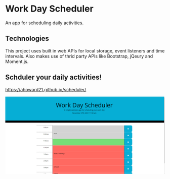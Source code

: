 # Work Day Scheduler
An app for scheduling daily activities.  

## Technologies
This project uses built in web APIs for local storage, event listeners and time intervals. Also makes use of thrid party APIs like Bootstrap, jQeury and Moment.js.



## Schduler your daily activities!
https://ahoward21.github.io/scheduler/

![home page screen shot](assets/images/screenshot.png?raw=true)